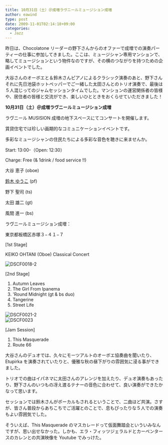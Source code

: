 ```yaml
---
title: 10月31日（土）＠成増ラヴニールミュージション成増
author: eawind
type: post
date: 2009-11-01T02:14:18+09:00
categories:
  - Jazz
---
```

昨日は、Chocolatone リーダーの野下さんからのオファーで成増での演奏パーティーの仕事に参加してきました。ここは、ミュージシャン専用マンションで、略してミュージションという物件なのですが、その横のつながりを持つための企画イベントでした。

大谷さんのオーボエと＆鈴木さんピアノによるクラシック演奏のあと、野下さんそれに先日池袋ホットペッパーでご一緒した太田さんとのトリオ演奏で、最後は５人混じってのジャムセッションタイムでした。マンションの運営関係者の皆様や、居住者の皆様と交流ができ、楽しいひとときをおくらせていただきました！

**10月31日（土）＠成増ラヴニールミュージション成増**

ラヴニール MUSISION 成増の地下スペースにてコンサートを開催します。

賃貸住宅では珍しい画期的なコミュニケーションイベントです。

多彩なミュージシャンの住民たちによる多彩な音色を聴きに来ませんか。

Start: 13:00-（Open: 12:30）

Charge: Free (& 1drink / food service !!)

大谷 恵子 (oboe)

[鈴木 ゆうこ](http://ameblo.jp/yukonouta/) (pf)

野下 聖司 (ts)

太田 雄二 (gt)

風間 進一 (bs)

ラヴニールミュージション成増：

東京都板橋区赤塚３−４１−７

[1st Stage]

KEIKO OHTANI (Oboe) Classical Concert

![DSCF0018-2](/img/2009/11/DSCF0018-2.jpg)

[2nd Stage]

1. Autumn Leaves  
2. The Girl From Ipanema  
3. 'Round Midnight (gt & bs duo)  
4. Tangerine  
5. Street Life  

![DSCF0021-2](/img/2009/11/DSCF0021-2.jpg)  
![DSCF0023](/img/2009/11/DSCF0023.jpg)

[Jam Session]

1. This Masquerade  
2. Route 66

大谷さんのデュオでは、久々にモーツアルトのオーボエ協奏曲を聞いたり、Etupirka を演奏されていたりと、優雅な秋の昼下がりの雰囲気に浸る事ができました。

トリオでの曲はイパネマに太田さんのアレンジを加えたり、デュオ演奏もあったり、野下さんのいつもの冴え渡るテナーの音色に合わせて、良い演奏ができたかなって思います。

セッションでは鈴木さんがボーカルもされるということで、二曲ほど共演。さすが、皆さん普段からあちこちでご活躍とのことで、息もぴったりな５人での演奏もよい雰囲気でした。

そういえば、This Masquerade のマスカレードって仮面舞踏会といういみなんですが、思い出せなかった。しかも、エラ・フィッツジェラルドとカーペンタースのカレンとの共演映像を Youtube でみっけた。
